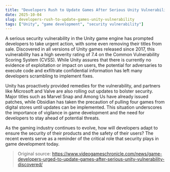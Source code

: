 ```yaml
---
title: "Developers Rush to Update Games After Serious Unity Vulnerability Discovered"
date: 2025-10-04
slug: developers-rush-to-update-games-unity-vulnerability
tags: ["Unity", "game development", "security vulnerability"]
---
```


A serious security vulnerability in the Unity game engine has prompted developers to take urgent action, with some even removing their titles from sale. Discovered in all versions of Unity games released since 2017, this vulnerability has a high severity rating of 7.4 on the Common Vulnerability Scoring System (CVSS). While Unity assures that there is currently no evidence of exploitation or impact on users, the potential for adversaries to execute code and exfiltrate confidential information has left many developers scrambling to implement fixes.

Unity has proactively provided remedies for the vulnerability, and partners like Microsoft and Valve are also rolling out updates to bolster security. Major titles such as Marvel Snap and Among Us have already issued patches, while Obsidian has taken the precaution of pulling four games from digital stores until updates can be implemented. This situation underscores the importance of vigilance in game development and the need for developers to stay ahead of potential threats.

As the gaming industry continues to evolve, how will developers adapt to ensure the security of their products and the safety of their users? The recent events serve as a reminder of the critical role that security plays in game development today.
> Original source: https://www.videogameschronicle.com/news/game-developers-urged-to-update-games-after-serious-unity-vulnerability-discovered/